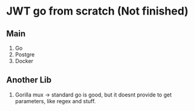 # JWT go from scratch (Not finished)

## Main
1. Go
2. Postgre
3. Docker

## Another Lib
1. Gorilla mux -> standard go is good, but it doesnt provide to get parameters, like regex and stuff.